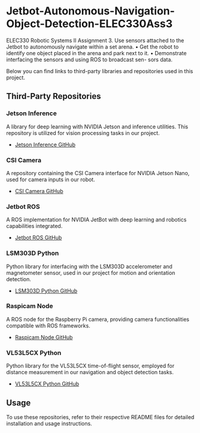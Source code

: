 # Jetbot-Autonomous-Navigation-Object-Detection-ELEC330Ass3
ELEC330 Robotic Systems II Assignment 3. Use sensors attached to the Jetbot to autonomously navigate within a set arena. • Get the robot to identify one object placed in the arena and park next to it. • Demonstrate interfacing the sensors and using ROS to broadcast sen- sors data.

Below you can find links to third-party libraries and repositories used in this project.

## Third-Party Repositories

### Jetson Inference
A library for deep learning with NVIDIA Jetson and inference utilities. This repository is utilized for vision processing tasks in our project.
- [Jetson Inference GitHub](https://github.com/dusty-nv/jetson-inference)

### CSI Camera
A repository containing the CSI Camera interface for NVIDIA Jetson Nano, used for camera inputs in our robot.
- [CSI Camera GitHub](https://github.com/JetsonHacksNano/CSI-Camera)

### Jetbot ROS
A ROS implementation for NVIDIA JetBot with deep learning and robotics capabilities integrated.
- [Jetbot ROS GitHub](https://github.com/dusty-nv/jetbot_ros)

### LSM303D Python
Python library for interfacing with the LSM303D accelerometer and magnetometer sensor, used in our project for motion and orientation detection.
- [LSM303D Python GitHub](https://github.com/pimoroni/lsm303d-python)

### Raspicam Node
A ROS node for the Raspberry Pi camera, providing camera functionalities compatible with ROS frameworks.
- [Raspicam Node GitHub](https://github.com/UbiquityRobotics/raspicam_node)

### VL53L5CX Python
Python library for the VL53L5CX time-of-flight sensor, employed for distance measurement in our navigation and object detection tasks.
- [VL53L5CX Python GitHub](https://github.com/pimoroni/vl53l5cx-python)

## Usage

To use these repositories, refer to their respective README files for detailed installation and usage instructions.


